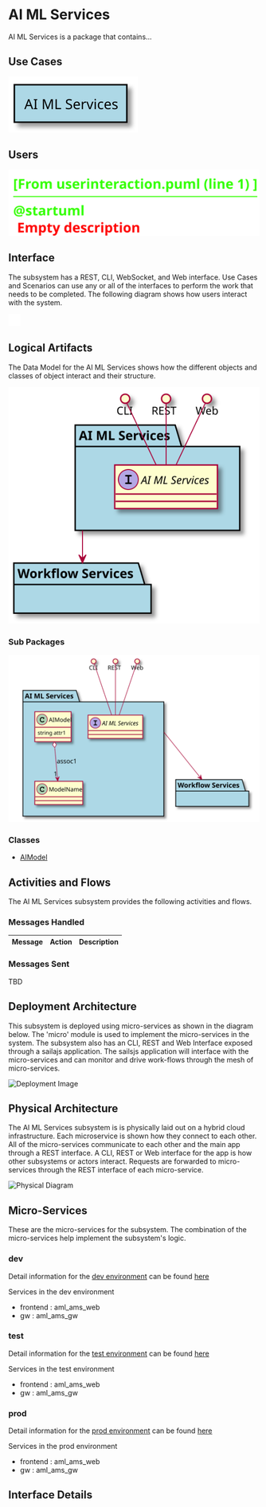 
# AI ML Services

AI ML Services is a package that contains...



## Use Cases



![UseCase Diagram](./usecases.svg)

## Users


![User Interaction](./userinteraction.svg)

## Interface
The subsystem has a REST, CLI, WebSocket, and Web interface. Use Cases and Scenarios can use any or all
of the interfaces to perform the work that needs to be completed. The following  diagram shows how
users interact with the system.

![Scenario Mappings Diagram](./scenariomapping.svg)



## Logical Artifacts
The Data Model for the  AI ML Services shows how the different objects and classes of object interact
and their structure.

![Sub Package Diagram](./subpackage.svg)

### Sub Packages



![Logical Diagram](./logical.svg)

### Classes

* [AIModel](./models//edgemere/aml/ams/AIModel/index.md)


## Activities and Flows
The AI ML Services subsystem provides the following activities and flows.

### Messages Handled

| Message | Action | Description |
|---|---|---|


### Messages Sent

TBD

## Deployment Architecture

This subsystem is deployed using micro-services as shown in the diagram below. The 'micro' module is
used to implement the micro-services in the system.
The subsystem also has an CLI, REST and Web Interface exposed through a sailajs application. The sailsjs
application will interface with the micro-services and can monitor and drive work-flows through the mesh of
micro-services.

![Deployment Image](./deployment.svg)

## Physical Architecture

The AI ML Services subsystem is is physically laid out on a hybrid cloud infrastructure. Each microservice is shown
how they connect to each other. All of the micro-services communicate to each other and the main app through a
REST interface. A CLI, REST or Web interface for the app is how other subsystems or actors interact. Requests are
forwarded to micro-services through the REST interface of each micro-service.

![Physical Diagram](./physical.svg)

## Micro-Services
These are the micro-services for the subsystem. The combination of the micro-services help implement
the subsystem's logic.

### dev
Detail information for the [dev environment](./envs/dev/index.md) can be found [here](./envs/dev/index.md)

Services in the dev environment

* frontend : aml_ams_web
* gw : aml_ams_gw

### test
Detail information for the [test environment](./envs/test/index.md) can be found [here](./envs/test/index.md)

Services in the test environment

* frontend : aml_ams_web
* gw : aml_ams_gw

### prod
Detail information for the [prod environment](./envs/prod/index.md) can be found [here](./envs/prod/index.md)

Services in the prod environment

* frontend : aml_ams_web
* gw : aml_ams_gw


## Interface Details


